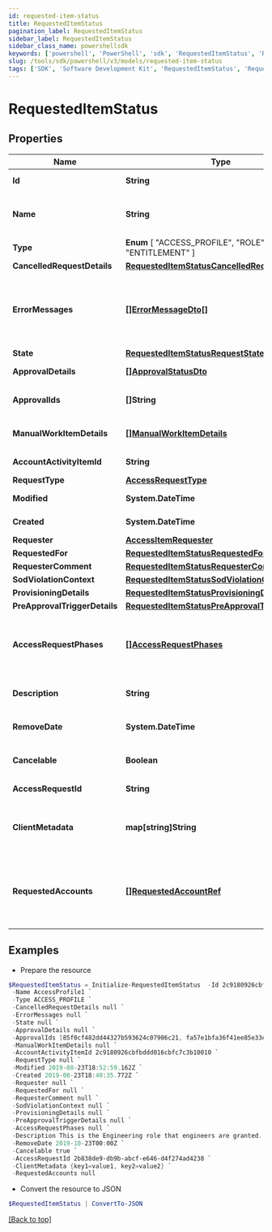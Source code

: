 ```yaml
---
id: requested-item-status
title: RequestedItemStatus
pagination_label: RequestedItemStatus
sidebar_label: RequestedItemStatus
sidebar_class_name: powershellsdk
keywords: ['powershell', 'PowerShell', 'sdk', 'RequestedItemStatus', 'RequestedItemStatus'] 
slug: /tools/sdk/powershell/v3/models/requested-item-status
tags: ['SDK', 'Software Development Kit', 'RequestedItemStatus', 'RequestedItemStatus']
---
```



# RequestedItemStatus

## Properties

Name | Type | Description | Notes
------------ | ------------- | ------------- | -------------
**Id** | **String** | The ID of the access request. | [optional] 
**Name** | **String** | Human-readable display name of the item being requested. | [optional] 
**Type** |  **Enum** [  "ACCESS_PROFILE",    "ROLE",    "ENTITLEMENT" ] | Type of requested object. | [optional] 
**CancelledRequestDetails** | [**RequestedItemStatusCancelledRequestDetails**](requested-item-status-cancelled-request-details) |  | [optional] 
**ErrorMessages** | [**[]ErrorMessageDto[]**](error-message-dto) | List of list of localized error messages, if any, encountered during the approval/provisioning process. | [optional] 
**State** | [**RequestedItemStatusRequestState**](requested-item-status-request-state) |  | [optional] 
**ApprovalDetails** | [**[]ApprovalStatusDto**](approval-status-dto) | Approval details for each item. | [optional] 
**ApprovalIds** | **[]String** | List of approval IDs associated with the request. | [optional] 
**ManualWorkItemDetails** | [**[]ManualWorkItemDetails**](manual-work-item-details) | Manual work items created for provisioning the item. | [optional] 
**AccountActivityItemId** | **String** | Id of associated account activity item. | [optional] 
**RequestType** | [**AccessRequestType**](access-request-type) |  | [optional] 
**Modified** | **System.DateTime** | When the request was last modified. | [optional] 
**Created** | **System.DateTime** | When the request was created. | [optional] 
**Requester** | [**AccessItemRequester**](access-item-requester) |  | [optional] 
**RequestedFor** | [**RequestedItemStatusRequestedFor**](requested-item-status-requested-for) |  | [optional] 
**RequesterComment** | [**RequestedItemStatusRequesterComment**](requested-item-status-requester-comment) |  | [optional] 
**SodViolationContext** | [**RequestedItemStatusSodViolationContext**](requested-item-status-sod-violation-context) |  | [optional] 
**ProvisioningDetails** | [**RequestedItemStatusProvisioningDetails**](requested-item-status-provisioning-details) |  | [optional] 
**PreApprovalTriggerDetails** | [**RequestedItemStatusPreApprovalTriggerDetails**](requested-item-status-pre-approval-trigger-details) |  | [optional] 
**AccessRequestPhases** | [**[]AccessRequestPhases**](access-request-phases) | A list of Phases that the Access Request has gone through in order, to help determine the status of the request. | [optional] 
**Description** | **String** | Description associated to the requested object. | [optional] 
**RemoveDate** | **System.DateTime** | When the role access is scheduled for removal. | [optional] 
**Cancelable** | **Boolean** | True if the request can be canceled. | [optional] [default to $false]
**AccessRequestId** | **String** | This is the account activity id. | [optional] 
**ClientMetadata** | **map[string]String** | Arbitrary key-value pairs, if any were included in the corresponding access request | [optional] 
**RequestedAccounts** | [**[]RequestedAccountRef**](requested-account-ref) | The accounts selected by the user for the access to be provisioned on, in case they have multiple accounts on one or more sources. | [optional] 

## Examples

- Prepare the resource
```powershell
$RequestedItemStatus = Initialize-RequestedItemStatus  -Id 2c9180926cbfbddd016cbfc7c3b10010 `
 -Name AccessProfile1 `
 -Type ACCESS_PROFILE `
 -CancelledRequestDetails null `
 -ErrorMessages null `
 -State null `
 -ApprovalDetails null `
 -ApprovalIds [85f0cf482dd44327b593624c07906c21, fa57e1bfa36f41ee85e33ee59fcbeac5] `
 -ManualWorkItemDetails null `
 -AccountActivityItemId 2c9180926cbfbddd016cbfc7c3b10010 `
 -RequestType null `
 -Modified 2019-08-23T18:52:59.162Z `
 -Created 2019-08-23T18:40:35.772Z `
 -Requester null `
 -RequestedFor null `
 -RequesterComment null `
 -SodViolationContext null `
 -ProvisioningDetails null `
 -PreApprovalTriggerDetails null `
 -AccessRequestPhases null `
 -Description This is the Engineering role that engineers are granted. `
 -RemoveDate 2019-10-23T00:00Z `
 -Cancelable true `
 -AccessRequestId 2b838de9-db9b-abcf-e646-d4f274ad4238 `
 -ClientMetadata {key1=value1, key2=value2} `
 -RequestedAccounts null
```

- Convert the resource to JSON
```powershell
$RequestedItemStatus | ConvertTo-JSON
```


[[Back to top]](#) 

